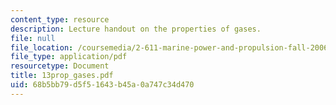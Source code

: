```yaml
---
content_type: resource
description: Lecture handout on the properties of gases.
file: null
file_location: /coursemedia/2-611-marine-power-and-propulsion-fall-2006/68b5bb79d5f51643b45a0a747c34d470_13prop_gases.pdf
file_type: application/pdf
resourcetype: Document
title: 13prop_gases.pdf
uid: 68b5bb79-d5f5-1643-b45a-0a747c34d470
---
```

